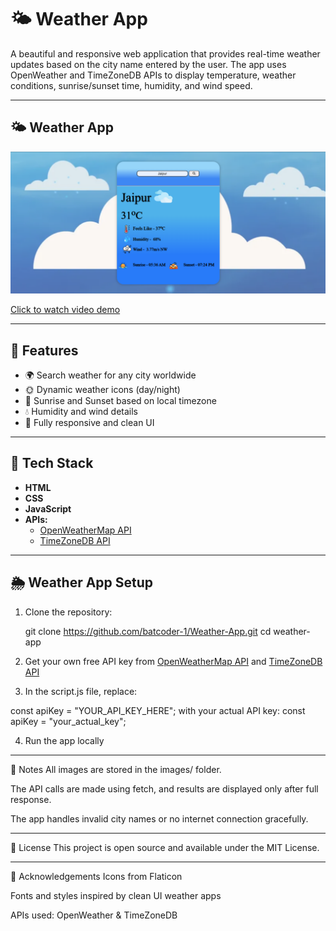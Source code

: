 # 🌤️ Weather App

A beautiful and responsive web application that provides real-time weather updates based on the city name entered by the user. The app uses OpenWeather and TimeZoneDB APIs to display temperature, weather conditions, sunrise/sunset time, humidity, and wind speed.

---
## 🌤️ Weather App

![App Preview](preview.png)

[Click to watch video demo](demo.mp4)

---

## 📸 Features

- 🌍 Search weather for any city worldwide
- 🌞 Dynamic weather icons (day/night)
- 📍 Sunrise and Sunset based on local timezone
- 💧 Humidity and wind details
- 📱 Fully responsive and clean UI

---

## 🚀 Tech Stack

- **HTML**
- **CSS**
- **JavaScript**
- **APIs:**
  - [OpenWeatherMap API](https://openweathermap.org/api)
  - [TimeZoneDB API](https://timezonedb.com/api)

---
## 🌦️ Weather App Setup

1. Clone the repository:

   git clone https://github.com/batcoder-1/Weather-App.git
   cd weather-app

2. Get your own free API key from [OpenWeatherMap API](https://openweathermap.org/api) and [TimeZoneDB API](https://timezonedb.com/api)

3. In the script.js file, replace:

const apiKey = "YOUR_API_KEY_HERE";
with your actual API key:
const apiKey = "your_actual_key";

4. Run the app locally

--- 

📌 Notes
All images are stored in the images/ folder.

The API calls are made using fetch, and results are displayed only after full response.

The app handles invalid city names or no internet connection gracefully.

---

📃 License
This project is open source and available under the MIT License.

---

🙌 Acknowledgements
Icons from Flaticon

Fonts and styles inspired by clean UI weather apps

APIs used: OpenWeather & TimeZoneDB

